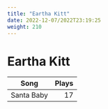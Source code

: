 ```yaml
---
title: "Eartha Kitt"
date: 2022-12-07/2022T23:19:25
weight: 210
---
```


# Eartha Kitt

 Song | Plays 
----- | -----:
Santa Baby | 17
